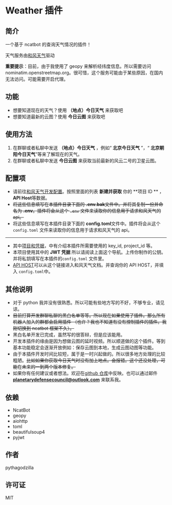 # Weather 插件

## 简介

一个基于 ncatbot 的查询天气情况的插件！

天气服务由[和风天气](https://www.qweather.com)驱动

**重要提示**：目前，由于我使用了 geopy 来解析经纬度信息。所以需要访问
nominatim.openstreetmap.org。很可惜，这个服务可能由于某些原因，在国内无法访问。可能需要开启代理。

## 功能

- 想要知道现在的天气？使用 **（地点）今日天气** 来获取吧
- 想要知道最新的云图？使用 **今日云图** 来获取吧

## 使用方法

1. 在群聊或者私聊中发送 **（地点）今日天气** ，例如“ **北京今日天气** ”，“ **北京朝阳今日天气**”等来了解现在的天气。
2. 在群聊或者私聊中发送 **今日云图** 来获取当前最新的风云二号的卫星云图。

## 配置项

- 请前往[和风天气开发配置](https://dev.qweather.com/docs/configuration/)。按照里面的列表 **新建并获取** 你的 **项目 ID
  ** ，
  **API Host**等数据。
- ~~将这些信息填写在本插件目录下面的 **.env.bak**文件中。并将其复制一份并命名为 **.env**。插件将会从这个 `.env`
  文件来读取你的信息用于请求和风天气的 api。~~
- 将这些信息填写在本插件目录下面的 **config.toml**文件中。插件将会从这个 `config.toml`
  文件来读取你的信息用于请求和风天气的 api。

---

- 其中[项目和凭据](https://dev.qweather.com/docs/configuration/project-and-key/)，中有介绍本插件所需要使用的 key_id,
  project_id 等。
- 本项目使用其中的 **JWT 凭据** 所以请阅读上面这个导航。上传你制作的公钥。并将私钥填写在本插件的`config.toml` 文件里。
- [API HOST](https://dev.qweather.com/docs/configuration/api-host/)可以从这个链接进入和风天气文档。并查询你的 API
  HOST，并填入
  `config.toml`中。

## 其他说明

- 对于 python 我并没有很熟悉。所以可能有些地方写的不好，不够专业，请见谅。
- ~~目前打算开发群聊私聊的黑白名单等等。所以现在如果使用了插件。那么所有机器人加入的群都会启用插件
  （也许？我也不知道有没有控制插件的插件。我刚切换到 ncatbot 框架不久）。~~
- 黑白名单开发已完成，虽然写的很答辩，但是应该能用。
- 开发本插件的缘由是因为想做云图的延时视频。所以顺道做的这个插件。等到基本功能稳定会逐渐开放例如：保存云图到本地，生成云图动图等功能。
- 由于本插件开发时间比较短，属于是一时兴起做的。所以很多地方处理的比较粗陋。~~比如如果你获取今日天气时没有加上地点。会报错。这个还没处理，可能在未来的一到两个版本修复。~~
- 如果你有任何建议或者想法。欢迎在[github 仓库](https://github.com/pythagodzi11a/Weather)中反映。也可以通过邮件 **planetarydefensecouncil@outlook.com** 来联系我。

## 依赖

- NcatBot
- geopy
- aiohttp
- toml
- beautifulsoup4
- pyjwt

## 作者

pythagodzilla

## 许可证

MIT
